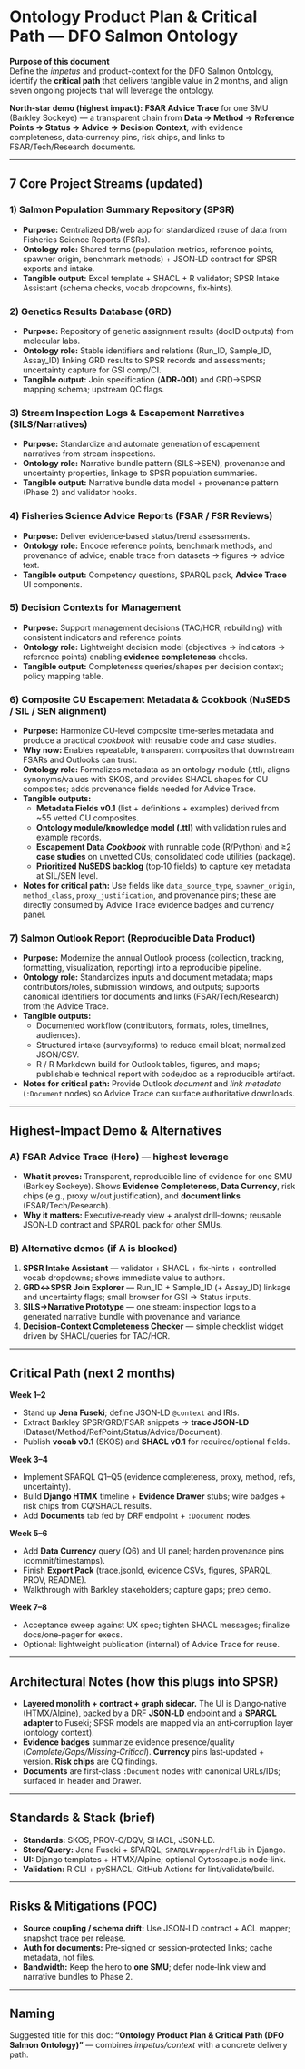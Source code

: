# Ontology Product Plan & Critical Path — DFO Salmon Ontology

**Purpose of this document**  
Define the *impetus* and product-context for the DFO Salmon Ontology, identify the **critical path** that delivers tangible value in 2 months, and align seven ongoing projects that will leverage the ontology.

**North‑star demo (highest impact):** **FSAR Advice Trace** for one SMU (Barkley Sockeye) — a transparent chain from **Data → Method → Reference Points → Status → Advice → Decision Context**, with evidence completeness, data‑currency pins, risk chips, and links to FSAR/Tech/Research documents.

---

## 7 Core Project Streams (updated)

### 1) Salmon Population Summary Repository (SPSR)
- **Purpose:** Centralized DB/web app for standardized reuse of data from Fisheries Science Reports (FSRs).
- **Ontology role:** Shared terms (population metrics, reference points, spawner origin, benchmark methods) + JSON‑LD contract for SPSR exports and intake.
- **Tangible output:** Excel template + SHACL + R validator; SPSR Intake Assistant (schema checks, vocab dropdowns, fix‑hints).

### 2) Genetics Results Database (GRD)
- **Purpose:** Repository of genetic assignment results (docID outputs) from molecular labs.
- **Ontology role:** Stable identifiers and relations (Run_ID, Sample_ID, Assay_ID) linking GRD results to SPSR records and assessments; uncertainty capture for GSI comp/CI.
- **Tangible output:** Join specification (**ADR‑001**) and GRD→SPSR mapping schema; upstream QC flags.

### 3) Stream Inspection Logs & Escapement Narratives (SILS/Narratives)
- **Purpose:** Standardize and automate generation of escapement narratives from stream inspections.
- **Ontology role:** Narrative bundle pattern (SILS→SEN), provenance and uncertainty properties, linkage to SPSR population summaries.
- **Tangible output:** Narrative bundle data model + provenance pattern (Phase 2) and validator hooks.

### 4) Fisheries Science Advice Reports (FSAR / FSR Reviews)
- **Purpose:** Deliver evidence‑based status/trend assessments.
- **Ontology role:** Encode reference points, benchmark methods, and provenance of advice; enable trace from datasets → figures → advice text.
- **Tangible output:** Competency questions, SPARQL pack, **Advice Trace** UI components.

### 5) Decision Contexts for Management
- **Purpose:** Support management decisions (TAC/HCR, rebuilding) with consistent indicators and reference points.
- **Ontology role:** Lightweight decision model (objectives → indicators → reference points) enabling **evidence completeness** checks.
- **Tangible output:** Completeness queries/shapes per decision context; policy mapping table.

### 6) Composite CU Escapement Metadata & Cookbook (NuSEDS / SIL / SEN alignment)
- **Purpose:** Harmonize CU‑level composite time‑series metadata and produce a practical *cookbook* with reusable code and case studies.
- **Why now:** Enables repeatable, transparent composites that downstream FSARs and Outlooks can trust.
- **Ontology role:** Formalizes metadata as an ontology module (.ttl), aligns synonyms/values with SKOS, and provides SHACL shapes for CU composites; adds provenance fields needed for Advice Trace.
- **Tangible outputs:**
  - **Metadata Fields v0.1** (list + definitions + examples) derived from ~55 vetted CU composites.
  - **Ontology module/knowledge model (.ttl)** with validation rules and example records.
  - **Escapement Data *Cookbook*** with runnable code (R/Python) and ≥2 **case studies** on unvetted CUs; consolidated code utilities (package).
  - **Prioritized NuSEDS backlog** (top‑10 fields) to capture key metadata at SIL/SEN level.
- **Notes for critical path:** Use fields like `data_source_type`, `spawner_origin`, `method_class`, `proxy_justification`, and provenance pins; these are directly consumed by Advice Trace evidence badges and currency panel.

### 7) Salmon Outlook Report (Reproducible Data Product)
- **Purpose:** Modernize the annual Outlook process (collection, tracking, formatting, visualization, reporting) into a reproducible pipeline.
- **Ontology role:** Standardizes inputs and document metadata; maps contributors/roles, submission windows, and outputs; supports canonical identifiers for documents and links (FSAR/Tech/Research) from the Advice Trace.
- **Tangible outputs:**
  - Documented workflow (contributors, formats, roles, timelines, audiences).  
  - Structured intake (survey/forms) to reduce email bloat; normalized JSON/CSV.
  - R / R Markdown build for Outlook tables, figures, and maps; publishable technical report with code/doc as a reproducible artifact.
- **Notes for critical path:** Provide Outlook *document* and *link metadata* (`:Document` nodes) so Advice Trace can surface authoritative downloads.

---

## Highest‑Impact Demo & Alternatives

### A) **FSAR Advice Trace (Hero)** — highest leverage
- **What it proves:** Transparent, reproducible line of evidence for one SMU (Barkley Sockeye). Shows **Evidence Completeness**, **Data Currency**, risk chips (e.g., proxy w/out justification), and **document links** (FSAR/Tech/Research).
- **Why it matters:** Executive‑ready view + analyst drill‑downs; reusable JSON‑LD contract and SPARQL pack for other SMUs.

### B) Alternative demos (if A is blocked)
1. **SPSR Intake Assistant** — validator + SHACL + fix‑hints + controlled vocab dropdowns; shows immediate value to authors.
2. **GRD↔SPSR Join Explorer** — Run_ID + Sample_ID (+ Assay_ID) linkage and uncertainty flags; small browser for GSI → Status inputs.
3. **SILS→Narrative Prototype** — one stream: inspection logs to a generated narrative bundle with provenance and variance.
4. **Decision‑Context Completeness Checker** — simple checklist widget driven by SHACL/queries for TAC/HCR.

---

## Critical Path (next 2 months)

**Week 1–2**
- Stand up **Jena Fuseki**; define JSON‑LD `@context` and IRIs.  
- Extract Barkley SPSR/GRD/FSAR snippets → **trace JSON‑LD** (Dataset/Method/RefPoint/Status/Advice/Document).  
- Publish **vocab v0.1** (SKOS) and **SHACL v0.1** for required/optional fields.

**Week 3–4**
- Implement SPARQL Q1–Q5 (evidence completeness, proxy, method, refs, uncertainty).  
- Build **Django HTMX** timeline + **Evidence Drawer** stubs; wire badges + risk chips from CQ/SHACL results.  
- Add **Documents** tab fed by DRF endpoint + `:Document` nodes.

**Week 5–6**
- Add **Data Currency** query (Q6) and UI panel; harden provenance pins (commit/timestamps).  
- Finish **Export Pack** (trace.jsonld, evidence CSVs, figures, SPARQL, PROV, README).  
- Walkthrough with Barkley stakeholders; capture gaps; prep demo.

**Week 7–8**
- Acceptance sweep against UX spec; tighten SHACL messages; finalize docs/one‑pager for execs.  
- Optional: lightweight publication (internal) of Advice Trace for reuse.

---

## Architectural Notes (how this plugs into SPSR)
- **Layered monolith + contract + graph sidecar.** The UI is Django‑native (HTMX/Alpine), backed by a DRF **JSON‑LD** endpoint and a **SPARQL adapter** to Fuseki; SPSR models are mapped via an anti‑corruption layer (ontology context).
- **Evidence badges** summarize evidence presence/quality (*Complete/Gaps/Missing‑Critical*). **Currency** pins last‑updated + version. **Risk chips** are CQ findings.
- **Documents** are first‑class `:Document` nodes with canonical URLs/IDs; surfaced in header and Drawer.

---

## Standards & Stack (brief)
- **Standards:** SKOS, PROV‑O/DQV, SHACL, JSON‑LD.  
- **Store/Query:** Jena Fuseki + SPARQL; `SPARQLWrapper`/`rdflib` in Django.  
- **UI:** Django templates + HTMX/Alpine; optional Cytoscape.js node‑link.
- **Validation:** R CLI + pySHACL; GitHub Actions for lint/validate/build.

---

## Risks & Mitigations (POC)
- **Source coupling / schema drift:** Use JSON‑LD contract + ACL mapper; snapshot trace per release.  
- **Auth for documents:** Pre‑signed or session‑protected links; cache metadata, not files.  
- **Bandwidth:** Keep the hero to **one SMU**; defer node‑link view and narrative bundles to Phase 2.

---

## Naming
Suggested title for this doc: **“Ontology Product Plan & Critical Path (DFO Salmon Ontology)”** — combines *impetus/context* with a concrete delivery path.

